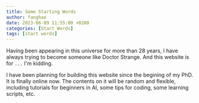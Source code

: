 ```yaml
---
title: Some Starting Words
author: fanghao
date: 2023-06-09 11:55:00 +0200
categories: [Start Words]
tags: [start words]
---
```


Having been appearing in this universe for more than 28 years, I have always trying to become someone like Doctor Strange. And this website is for `...` I'm kidding.

I have been planning for building this website since the begining of my PhD. It is finally online now. The contents on it will be random and flexible, including tutorials for beginners in AI, some tips for coding, some learning scripts, etc. 
